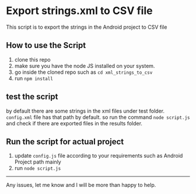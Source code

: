 # Export strings.xml to CSV file
This script is to export the strings in the Android project to CSV file

## How to use the Script
1. clone this repo
2. make sure you have the node JS installed on your system.
3. go inside the cloned repo such as `cd xml_strings_to_csv`
4. run `npm install`

## test the script
by default there are some strings in the xml files under test folder.
`config.xml` file has that path by default.
so run the command `node script.js`
and check if there are exported files in the results folder.

## Run the script for actual project
1. update `config.js` file according to your requirements such as Android Project path mainly
2. run `node script.js`

-----------
Any issues, let me know and I will be more than happy to help.